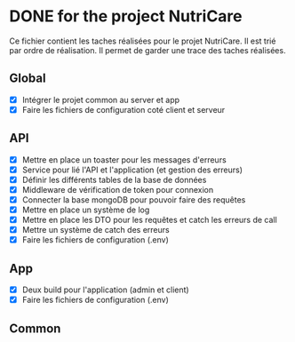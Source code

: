 # DONE for the project NutriCare

Ce fichier contient les taches réalisées pour le projet NutriCare. Il est trié par ordre de réalisation. Il permet de garder une trace des taches réalisées.

## Global

- [x] Intégrer le projet common au server et app
- [x] Faire les fichiers de configuration coté client et serveur

## API

- [x] Mettre en place un toaster pour les messages d'erreurs
- [x] Service pour lié l'API et l'application (et gestion des erreurs)
- [x] Définir les différents tables de la base de données
- [x] Middleware de vérification de token pour connexion
- [x] Connecter la base mongoDB pour pouvoir faire des requêtes
- [x] Mettre en place un système de log
- [x] Mettre en place les DTO pour les requêtes et catch les erreurs de call
- [x] Mettre un système de catch des erreurs
- [x] Faire les fichiers de configuration (.env)

## App

- [x] Deux build pour l'application (admin et client)
- [x] Faire les fichiers de configuration (.env)

## Common